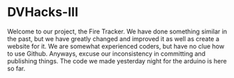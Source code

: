 # DVHacks-III

Welcome to our project, the Fire Tracker. We have done something similar in the past, but we have greatly changed and improved it as well as create a website for it. We are somewhat experienced coders, but have no clue how to use Github. Anyways, excuse our inconsistency in committing and publishing things. The code we made yesterday night for the arduino is here so far.
